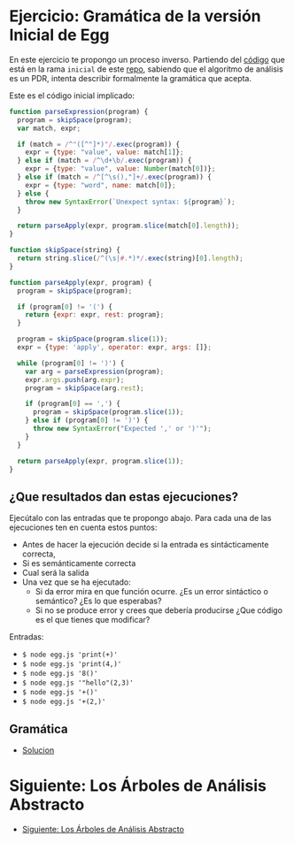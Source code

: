 # Ejercicio: Gramática de la versión Inicial de Egg

En este ejercicio te propongo un proceso inverso.
Partiendo del [código](https://github.com/ULL-ESIT-PL-1617/egg/tree/inicial)
que está en la rama `inicial` de este [repo](https://github.com/ULL-ESIT-PL-1617/egg/),
sabiendo que el algoritmo de análisis es un PDR,
intenta describir formalmente la gramática
que acepta.

Este es el código inicial implicado:

```js
function parseExpression(program) {
  program = skipSpace(program);
  var match, expr;

  if (match = /^"([^"]*)"/.exec(program)) {
    expr = {type: "value", value: match[1]};
  } else if (match = /^\d+\b/.exec(program)) {
    expr = {type: "value", value: Number(match[0])};
  } else if (match = /^[^\s(),"]+/.exec(program)) {
    expr = {type: "word", name: match[0]};
  } else {
    throw new SyntaxError(`Unexpect syntax: ${program}`);
  }

  return parseApply(expr, program.slice(match[0].length));
}

function skipSpace(string) {
  return string.slice(/^(\s|#.*)*/.exec(string)[0].length);
}

function parseApply(expr, program) {
  program = skipSpace(program);

  if (program[0] != '(') {
    return {expr: expr, rest: program};
  }

  program = skipSpace(program.slice(1));
  expr = {type: 'apply', operator: expr, args: []};

  while (program[0] != ')') {
    var arg = parseExpression(program);
    expr.args.push(arg.expr);
    program = skipSpace(arg.rest);

    if (program[0] == ',') {
      program = skipSpace(program.slice(1));
    } else if (program[0] != ')') {
      throw new SyntaxError("Expected ',' or ')'");
    }
  }

  return parseApply(expr, program.slice(1));
}
```

## ¿Que resultados dan estas ejecuciones?

Ejecútalo con las entradas que te propongo abajo.
Para cada una de las ejecuciones ten en cuenta estos puntos:

* Antes de hacer la ejecución  decide si la entrada es sintácticamente correcta,
* Si es semánticamente correcta
* Cual será la salida
* Una vez que se ha ejecutado:
  *  Si da error mira en que función ocurre. ¿Es un error sintáctico o semántico? ¿Es lo que esperabas?
  * Si no se produce error y crees que debería producirse ¿Que código es el que tienes que modificar?

Entradas:

* `$ node egg.js 'print(+)'`
* `$ node egg.js 'print(4,)'`
* `$ node egg.js '8()'`
* `$ node egg.js '"hello"(2,3)'`
* `$ node egg.js '+()'`
* `$ node egg.js '+(2,)'`

## Gramática

* [Solucion](solucion-ejercicio-gramar-egg-inicial)

# Siguiente: Los Árboles de Análisis Abstracto

* [Siguiente: Los Árboles de Análisis Abstracto](ast-description)
  